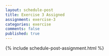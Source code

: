 ```yaml
---
layout: schedule-post
title: Exercise 3 Assigned
assignment: exercise-3
categories: exercise
comments: false
published: true
---
```

{% include schedule-post-assignment.html %}